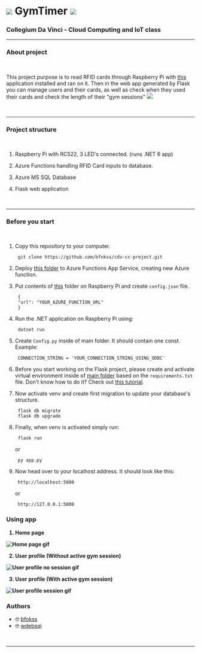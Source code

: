 # <img src="project/static/assets/favicon.ico"> GymTimer <img src="project/static/assets/favicon.ico">

### <b>Collegium Da Vinci</b> - Cloud Computing and IoT class

---

### <b>About project</b>
<br>

This project purpose is to read RFID cards through Raspberry Pi with [this](https://github.com/bfokss/cdv-cc-project/tree/main/project/Rpi/RpiCardReader) application installed and ran on it. Then in the web app generated by Flask you can manage users and their cards, as well as check when they used their cards and check the length of their "gym sessions" <img src="project/static/assets/favicon.ico">

<br>

---

### <b>Project structure</b>
<br>

1. Raspberry Pi with RC522, 3 LED's connected. (runs .NET 6 app)

2. Azure Functions handling RFID Card inputs to database.

3. Azure MS SQL Database

4. Flask web application

<br>

---

### <b>Before you start</b>
<br>

1. Copy this repository to your computer.

        git clone https://github.com/bfokss/cdv-cc-project.git

2. Deploy [this folder](https://github.com/bfokss/cdv-cc-project/tree/main/project/NewEventsTrigger) to Azure Functions App Service, creating new Azure function.

3. Put contents of [this](https://github.com/bfokss/cdv-cc-project/tree/main/project/Rpi) folder on Raspberry Pi and create `config.json` file. <br>

        {
        "url": "YOUR_AZURE_FUNCTION_URL"
        }

4. Run the .NET application on Raspberry Pi using:

        dotnet run

5. Create `Config.py` inside of main folder. It should contain one const. Example:

        CONNECTION_STRING = 'YOUR_CONNECTION_STRING_USING_ODBC'


6. Before you start working on the Flask project, please create and activate virtual environment inside of [main folder](https://github.com/bfokss/cdv-cc-project/tree/main) based on the `requirements.txt` file. Don't know how to do it? Check out [this tutorial](https://frankcorso.dev/setting-up-python-environment-venv-requirements.html).

7. Now activate venv and create first migration to update your database's structure.

        flask db migrate
        flask db upgrade

6. Finally, when venv is activated simply run:

        flask run
    or

        py app.py

7. Now head over to your localhost address. It should look like this:

        http://localhost:5000
    or

        http://127.0.0.1:5000

### <b>Using app

1. Home page

![Home page gif](https://media.giphy.com/media/13Jhzc2dkusZXRWjnL/giphy.gif)

2. User profile (Without active gym session)

![User profile no session gif](https://media.giphy.com/media/VdoO1RwnXNuvZRb1Wz/giphy.gif)

3. User profile (With active gym session)

![User profile session gif](https://media.giphy.com/media/WfVAqCrjiHm3UOihIj/giphy.gif)
</b>

### <b>Authors</b>
- :nerd_face: [bfokss](https://github.com/bfokss)
- :nerd_face: [wdebsqi](https://github.com/wdebsqi)
<br>



---